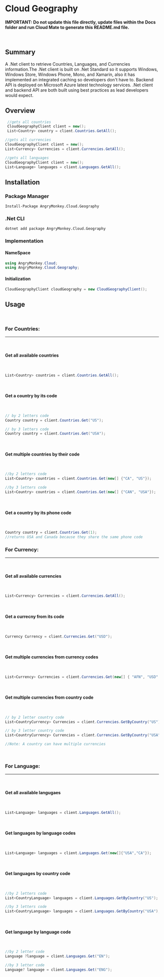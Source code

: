 # Cloud Geography

 **IMPORTANT: Do not update this file directly, update files within the Docs folder and run Cloud Mate to generate this README.md file.**

<br/>

## Summary
A .Net client to retrieve Countries, Languages, and Currencies information.The .Net client is built on .Net Standard so it supports Windows, Windows Store, Windows Phone, Mono, and Xamarin, also it has implemented an integrated caching so developers don't have to. Backend API is deployed on Microsoft Azure latest technology services. .Net client and backend API are both built using best practices as lead developers would expect.


## Overview
```cs
 //gets all countries
 CloudGeographyClient client = new();
 List<Country> country = client.Countries.GetAll();
```

```cs
//gets all currencies
CloudGeographyClient client = new();
List<Currency> Currencies = client.Currencies.GetAll();
```

```cs
//gets all languages
CloudGeographyClient client = new();
List<Language> languages = client.Languages.GetAll();
```

## Installation


### Package Manager

```batch
Install-Package AngryMonkey.Cloud.Geography
```

### .Net CLI
```
dotnet add package AngryMonkey.Cloud.Geography 
```


### Implementation


#### NameSpace

```cs     
using AngryMonkey.Cloud;
using AngryMonkey.Cloud.Geography;
```

#### Initialization

```cs
CloudGeographyClient cloudGeography = new CloudGeographyClient();
```


## Usage
<br/>

### For Countries:
---
<br/>

#### Get all available countries
<br/>

```cs
List<Country> countries = client.Countries.GetAll();
```
<br/>

#### Get a country by its code
<br/>

 ```cs
 // by 2 letters code
Country country = client.Countries.Get("US");

// by 3 letters code
Country country = client.Countries.Get("USA");
```
<br/>

#### Get multiple countries by their code
<br/>

```cs
//by 2 letters code
List<Country> countries = client.Countries.Get(new[] {"CA", "US"});

//by 3 letters code
List<Country> countries = client.Countries.Get(new[] {"CAN", "USA"});
```
<br/>


#### Get a country by its phone code
<br/>

 ```cs
Country country = client.Countries.Get(1);
//returns USA and Canada because they share the same phone code
```

### For Currency:
---
<br/>

#### Get all available currencies
<br/>

```cs
List<Currency> Currencies = client.Currencies.GetAll();
```
<br/>

#### Get a currecny from its code
<br/>

 ```cs
Currency Currency = client.Currencies.Get("USD");
```
<br/>

#### Get multiple currencies from currency codes
<br/>

```cs
List<Currency> Currencies = client.Currencies.Get(new[] { "AFN", "USD" });
```
<br/>

#### Get  multiple currencies from country code
<br/>

 ```cs
 // by 2 letter country code
List<CountryCurrency> Currencies = client.Currencies.GetByCountry("US");

 // by 3 letter country code
List<CountryCurrency> Currencies = client.Currencies.GetByCountry("USA");

//Note: A country can have multiple currencies
```
<br/>

### For Language:
---
<br/>

#### Get all available langugaes
<br/>

```cs
List<Language> languages = client.Languages.GetAll();
```
<br/>

#### Get languages by language codes
<br/>

```cs
List<Language> languages = client.Languages.Get(new[]{"USA","CA"});
```
<br/>

#### Get languages by country code
<br/>

```cs
//by 2 letters code
List<CountryLanguage> languages = client.Languages.GetByCountry("US");

//by 3 letters code
List<CountryLanguage> languages = client.Languages.GetByCountry("USA");
```
<br/>

#### Get language by language code
<br/>

 ```cs
 //by 2 letter code
Language ?language = client.Languages.Get("EN");

//by 3 letter code
Language? language = client.Languages.Get("ENG");
```

